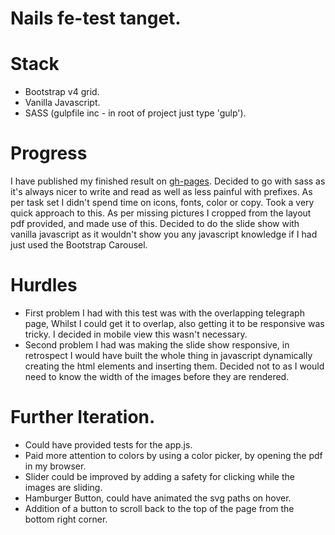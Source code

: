 # Nails fe-test tanget.

# Stack

- Bootstrap v4 grid.
- Vanilla Javascript.
- SASS (gulpfile inc - in root of project just type 'gulp').

# Progress

I have published my finished result on [gh-pages](https://tormod17.github.io/nails/).
Decided to go with sass as it's always nicer to write and read as well as less painful with prefixes. 
As per task set I didn't spend time on icons, fonts, color or copy. Took a very quick approach to this. 
As per missing pictures I cropped from the layout pdf provided, and made use of this. 
Decided to do the slide show with vanilla javascript as it wouldn't show you any javascript knowledge if I had just used the Bootstrap Carousel. 

# Hurdles

- First problem I had with this test was with the overlapping telegraph page, Whilst I could get it to overlap, also getting it to be responsive was tricky. I decided in mobile view this wasn't necessary. 
- Second problem I had was making the slide show responsive, in retrospect I would have built the whole thing in javascript 
dynamically creating the html elements and inserting them.  Decided not to as I would need to know the width of the images before they are rendered. 

# Further Iteration. 

- Could have provided tests for the app.js. 
- Paid more attention to colors by using a color picker, by opening the pdf in my browser. 
- Slider could be improved by adding a safety for clicking while the images are sliding. 
- Hamburger Button, could have animated the svg paths on hover. 
- Addition of a button to scroll back to the top of the page from the bottom right corner. 


